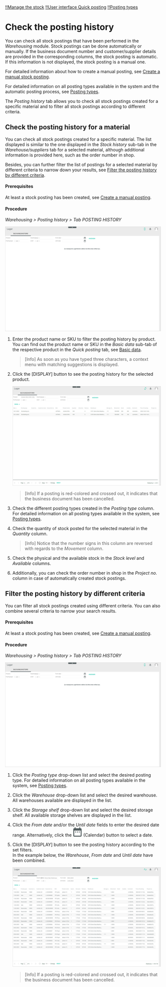 [!!Manage the stock](./02_ManageStock.md)
[!!User interface Quick posting](../UserInterface/01a_QuickPosting.md)
[!!Posting types](../UserInterface/04_PostingTypes.md)

# Check the posting history

You can check all stock postings that have been performed in the *Warehousing* module. Stock postings can be done automatically or manually. If the business document number and customer/supplier details are provided in the corresponding columns, the stock posting is automatic. If this information is not displayed, the stock posting is a manual one. 

For detailed information about how to create a manual posting, see [Create a manual stock posting](./02_ManageStock.md#create-a-manual-stock-posting).

For detailed information on all posting types available in the system and the automatic posting process, see [Posting types](../UserInterface/04_PostingTypes.md).

[comment]: <> (Evtl. Verweis auf Basic OM process in Core1, wenn veröffentlicht)

The *Posting history* tab allows you to check all stock postings created for a specific material and to filter all stock postings according to different criteria.



## Check the posting history for a material

You can check all stock postings created for a specific material. The list displayed is similar to the one displayed in the *Stock history* sub-tab in the *Warehouse/suppliers* tab for a selected material, although additional information is provided here, such as the order number in shop.

Besides, you can further filter the list of postings for a selected material by different criteria to narrow down your results, see [Filter the posting history by different criteria](#filter-the-posting-history-by-different-criteria).

#### Prerequisites

At least a stock posting has been created, see [Create a manual posting](./02_ManageStock.md#create-a-manual-stock-posting).  

#### Procedure

*Warehousing > Posting history > Tab POSTING HISTORY*

![Posting history](../../Assets/Screenshots/RetailSuiteWarehousing/PostingHistory/PostingHistory.png "[Posting history]")

1. Enter the product name or SKU to filter the posting history by product. You can find out the product name or SKU in the *Basic data* sub-tab of the respective product in the *Quick posting* tab, see [Basic data](../UserInterface/01a_QuickPosting.md#basic-data).  
    
    > [Info] As soon as you have typed three characters, a context menu with matching suggestions is displayed.

2. Click the [DISPLAY] button to see the posting history for the selected product.  

    ![Material posting history](../../Assets/Screenshots/RetailSuiteWarehousing/PostingHistory/MaterialPostingHistory.png "[Material posting history]")

    > [Info] If a posting is red-colored and crossed out, it indicates that the business document has been cancelled.

3. Check the different posting types created in the *Posting type* column. For detailed information on all posting types available in the system, see [Posting types](../UserInterface/04_PostingTypes.md).

4. Check the quantity of stock posted for the selected material in the *Quantity* column. 

    > [Info] Notice that the number signs in this column are reversed with regards to the *Movement* column. 
    
5. Check the physical and the available stock in the *Stock level* and *Available* columns.   

6. Additionally, you can check the order number in shop in the *Project no.* column in case of automatically created stock postings.



## Filter the posting history by different criteria

You can filter all stock postings created using different criteria. You can also combine several criteria to narrow your search results.

#### Prerequisites

At least a stock posting has been created, see [Create a manual posting](./02_ManageStock.md#create-a-manual-stock-posting).  

#### Procedure

*Warehousing > Posting history > Tab POSTING HISTORY*

![Posting history](../../Assets/Screenshots/RetailSuiteWarehousing/PostingHistory/PostingHistory.png "[Posting history]")

1. Click the *Posting type* drop-down list and select the desired posting type. For detailed information on all posting types available in the system, see [Posting types](../UserInterface/04_PostingTypes.md). 
    
2. Click the *Warehouse* drop-down list and select the desired warehouse. All warehouses available are displayed in the list.

3. Click the *Storage shelf* drop-down list and select the desired storage shelf. All available storage shelves are displayed in the list.

4. Click the *From date* and/or the *Until date* fields to enter the desired date range. Alternatively, click the ![Calendar](../../Assets/Icons/Calendar.png "[Calendar]") (Calendar) button to select a date.  

5. Click the [DISPLAY] button to see the posting history according to the set filters.  
    In the example below, the *Warehouse*, *From date* and *Until date* have been combined.

   ![Filtered posting history](../../Assets/Screenshots/RetailSuiteWarehousing/PostingHistory/CombinedFilterPostingHistory.png "[Filtered posting history]")

    > [Info] If a posting is red-colored and crossed out, it indicates that the business document has been cancelled.
